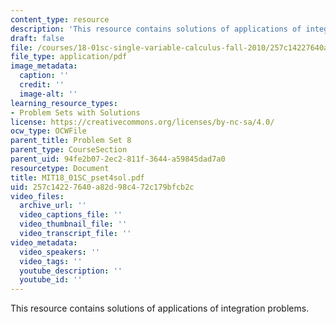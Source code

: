 ```yaml
---
content_type: resource
description: 'This resource contains solutions of applications of integration problems. '
draft: false
file: /courses/18-01sc-single-variable-calculus-fall-2010/257c14227640a82d98c472c179bfcb2c_MIT18_01SC_pset4sol.pdf
file_type: application/pdf
image_metadata:
  caption: ''
  credit: ''
  image-alt: ''
learning_resource_types:
- Problem Sets with Solutions
license: https://creativecommons.org/licenses/by-nc-sa/4.0/
ocw_type: OCWFile
parent_title: Problem Set 8
parent_type: CourseSection
parent_uid: 94fe2b07-2ec2-811f-3644-a59845dad7a0
resourcetype: Document
title: MIT18_01SC_pset4sol.pdf
uid: 257c1422-7640-a82d-98c4-72c179bfcb2c
video_files:
  archive_url: ''
  video_captions_file: ''
  video_thumbnail_file: ''
  video_transcript_file: ''
video_metadata:
  video_speakers: ''
  video_tags: ''
  youtube_description: ''
  youtube_id: ''
---
```

This resource contains solutions of applications of integration problems.